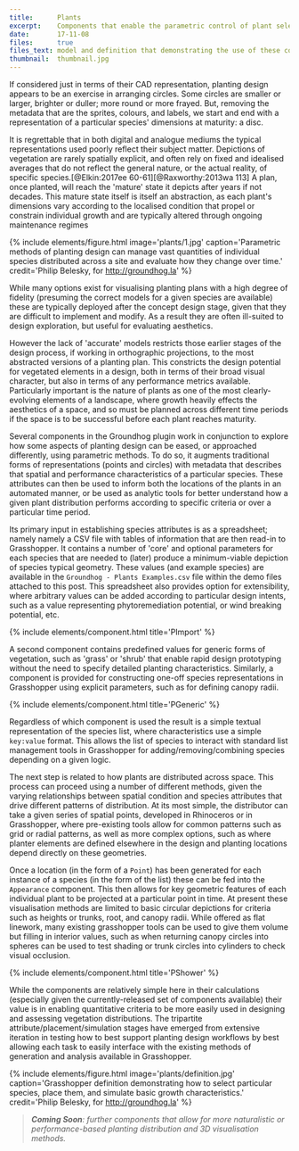 ```yaml
---
title:      Plants
excerpt:    Components that enable the parametric control of plant selection, distribution, performance, and visualisation.
date:       17-11-08
files:      true
files_text: model and definition that demonstrating the use of these components
thumbnail:  thumbnail.jpg
---
```


If considered just in terms of their CAD representation, planting design appears to be an exercise in arranging circles. Some circles are smaller or larger, brighter or duller; more round or more frayed. But, removing the metadata that are the sprites, colours, and labels, we start and end with a representation of a particular species' dimensions at maturity: a disc.

It is regrettable that in both digital and analogue mediums the typical representations used poorly reflect their subject matter. Depictions of vegetation are rarely spatially explicit, and often rely on fixed and idealised averages that do not reflect the general nature, or the actual reality, of specific species.[@Elkin:2017ee 60-61][@Raxworthy:2013wa 113] A plan, once planted, will reach the 'mature' state it depicts after years if not decades. This mature state itself is itself an abstraction, as each plant's dimensions vary according to the localised condition that propel or constrain individual growth and are typically altered through ongoing maintenance regimes

{% include elements/figure.html image='plants/1.jpg' caption='Parametric methods of planting design can manage vast quantities of individual species distributed across a site and evaluate how they change over time.' credit='Philip Belesky, for http://groundhog.la' %}

While many options exist for visualising planting plans with a high degree of fidelity (presuming the correct models for a given species are available) these are typically deployed after the concept design stage, given that they are difficult to implement and modify. As a result they are often ill-suited to design exploration, but useful for evaluating aesthetics.

However the lack of 'accurate' models restricts those earlier stages of the design process, if working in orthographic projections, to the most abstracted versions of a planting plan. This constricts the design potential for vegetated elements in a design, both in terms of their broad visual character, but also in terms of any performance metrics available. Particularly important is the nature of plants as one of the most clearly-evolving elements of a landscape, where growth heavily effects the aesthetics of a space, and so must be planned across different time periods if the space is to be successful before each plant reaches maturity.

Several components in the Groundhog plugin work in conjunction to explore how some aspects of planting design can be eased, or approached differently, using parametric methods. To do so, it augments traditional forms of representations (points and circles) with metadata that describes that spatial and performance characteristics of a particular species. These attributes can then be used to inform both the locations of the plants in an automated manner, or be used as analytic tools for better understand how a given plant distribution performs according to specific criteria or over a particular time period.

Its primary input in establishing species attributes is as a spreadsheet; namely namely a CSV file with tables of information that are then read-in to Grasshopper. It contains a number of 'core' and optional parameters for each species that are needed to (later) produce a minimum-viable depiction of species typical geometry. These values (and example species) are available in the `Groundhog - Plants Examples.csv` file within the demo files attached to this post. This spreadsheet also provides option for extensibility, where arbitrary values can be added according to particular design intents, such as a value representing phytoremediation potential, or wind breaking potential, etc.

{% include elements/component.html title='PImport' %}

A second component contains predefined values for generic forms of vegetation, such as 'grass' or 'shrub' that enable rapid design prototyping without the need to specify detailed planting characteristics. Similarly, a component is provided for constructing one-off species representations in Grasshopper using explicit parameters, such as for defining canopy radii.

{% include elements/component.html title='PGeneric' %}

Regardless of which component is used the result is a simple textual representation of the species list, where characteristics use a simple `key:value` format. This allows the list of species to interact with standard list management tools in Grasshopper for adding/removing/combining species depending on a given logic.

The next step is related to how plants are distributed across space. This process can proceed using a number of different methods, given the varying relationships between spatial condition and species attributes that drive different patterns of distribution. At its most simple, the distributor can take a given series of spatial points, developed in Rhinoceros or in Grasshopper, where pre-existing tools allow for common patterns such as grid or radial patterns, as well as more complex options, such as where planter elements are defined elsewhere in the design and planting locations depend directly on these geometries.

Once a location (in the form of a `Point`) has been generated for each instance of a species (in the form of the list) these can be fed into the `Appearance` component. This then allows for key geometric features of each individual plant to be projected at a particular point in time. At present these visualisation methods are limited to basic circular depictions for criteria such as heights or trunks, root, and canopy radii. While offered as flat linework, many existing grasshopper tools can be used to give them volume but filling in interior values, such as when returning canopy circles into spheres can be used to test shading or trunk circles into cylinders to check visual occlusion.

{% include elements/component.html title='PShower' %}

While the components are relatively simple here in their calculations (especially given the currently-released set of components available) their value is in enabling quantitative criteria to be more easily used in designing and assessing vegetation distributions. The tripartite attribute/placement/simulation stages have emerged from extensive iteration in testing how to best support planting design workflows by best allowing each task to easily interface with the existing methods of generation and analysis available in Grasshopper.

{% include elements/figure.html image='plants/definition.jpg' caption='Grasshopper definition demonstrating how to select particular species, place them, and simulate basic growth characteristics.' credit='Philip Belesky, for http://groundhog.la' %}

> ***Coming Soon**: further components that allow for more naturalistic or performance-based planting distribution and 3D visualisation methods.*